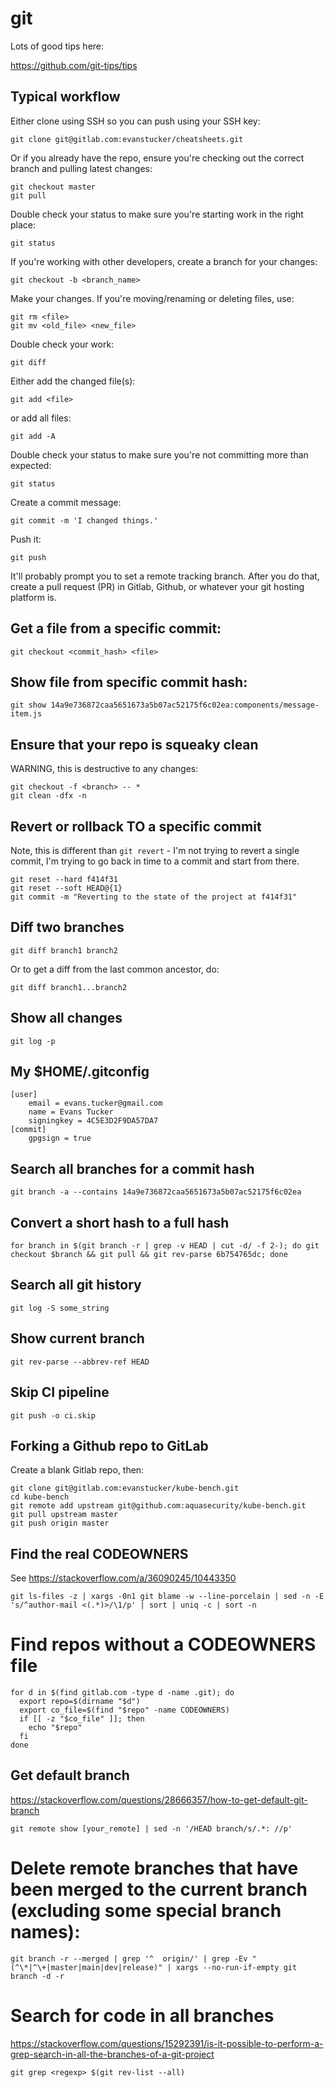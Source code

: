 # git

Lots of good tips here:

https://github.com/git-tips/tips

## Typical workflow

Either clone using SSH so you can push using your SSH key:

```
git clone git@gitlab.com:evanstucker/cheatsheets.git
```

Or if you already have the repo, ensure you're checking out the correct branch and pulling latest changes:

```
git checkout master
git pull
```

Double check your status to make sure you're starting work in the right place:

```
git status
```

If you're working with other developers, create a branch for your changes:

```
git checkout -b <branch_name>
```

Make your changes.
If you're moving/renaming or deleting files, use:

```
git rm <file>
git mv <old_file> <new_file>
```

Double check your work:

```
git diff
```

Either add the changed file(s):

```
git add <file>
```

or add all files:

```
git add -A
```

Double check your status to make sure you're not committing more than expected:

```
git status
```

Create a commit message:

```
git commit -m 'I changed things.'
```

Push it:

```
git push
```

It'll probably prompt you to set a remote tracking branch. After you do that, create a pull request (PR) in Gitlab, Github, or whatever your git hosting platform is.

## Get a file from a specific commit:

```
git checkout <commit_hash> <file>
```

## Show file from specific commit hash:

```
git show 14a9e736872caa5651673a5b07ac52175f6c02ea:components/message-item.js
```

## Ensure that your repo is squeaky clean

WARNING, this is destructive to any changes:

```
git checkout -f <branch> -- *
git clean -dfx -n
```

## Revert or rollback TO a specific commit

Note, this is different than `git revert` - I'm not trying to revert a single commit, I'm trying to go back in time to a commit and start from there.

```
git reset --hard f414f31
git reset --soft HEAD@{1}
git commit -m "Reverting to the state of the project at f414f31"
```

## Diff two branches

```
git diff branch1 branch2
```

Or to get a diff from the last common ancestor, do:

```
git diff branch1...branch2
```

## Show all changes

```
git log -p
```

## My $HOME/.gitconfig

```
[user]
	email = evans.tucker@gmail.com
	name = Evans Tucker
	signingkey = 4C5E3D2F9DA57DA7
[commit]
	gpgsign = true
```

## Search all branches for a commit hash

```
git branch -a --contains 14a9e736872caa5651673a5b07ac52175f6c02ea
```

## Convert a short hash to a full hash

```
for branch in $(git branch -r | grep -v HEAD | cut -d/ -f 2-); do git checkout $branch && git pull && git rev-parse 6b754765dc; done
```

## Search all git history

```
git log -S some_string
```

## Show current branch

```
git rev-parse --abbrev-ref HEAD
```

## Skip CI pipeline

```
git push -o ci.skip
```

## Forking a Github repo to GitLab

Create a blank Gitlab repo, then:

```
git clone git@gitlab.com:evanstucker/kube-bench.git
cd kube-bench
git remote add upstream git@github.com:aquasecurity/kube-bench.git
git pull upstream master
git push origin master
```

## Find the real CODEOWNERS

See https://stackoverflow.com/a/36090245/10443350

```
git ls-files -z | xargs -0n1 git blame -w --line-porcelain | sed -n -E 's/^author-mail <(.*)>/\1/p' | sort | uniq -c | sort -n
```

# Find repos without a CODEOWNERS file

```
for d in $(find gitlab.com -type d -name .git); do
  export repo=$(dirname "$d")
  export co_file=$(find "$repo" -name CODEOWNERS)
  if [[ -z "$co_file" ]]; then
    echo "$repo"
  fi
done
```

## Get default branch

https://stackoverflow.com/questions/28666357/how-to-get-default-git-branch

```
git remote show [your_remote] | sed -n '/HEAD branch/s/.*: //p'
```

# Delete remote branches that have been merged to the current branch (excluding some special branch names):

```
git branch -r --merged | grep '^  origin/' | grep -Ev "(^\*|^\+|master|main|dev|release)" | xargs --no-run-if-empty git branch -d -r
```

# Search for code in all branches

https://stackoverflow.com/questions/15292391/is-it-possible-to-perform-a-grep-search-in-all-the-branches-of-a-git-project

```
git grep <regexp> $(git rev-list --all)
```
